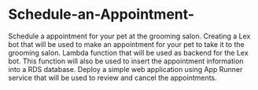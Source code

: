 # Schedule-an-Appointment-
Schedule a appointment for your pet at the grooming salon.
Creating a Lex bot that will be used to make an appointment for your pet to take it to the grooming salon. 
Lambda function that will be used as backend for the Lex bot. This function will also be used to insert the appointment information into a RDS database. 
Deploy a simple web application using App Runner service that will be used to review and cancel the appointments.
